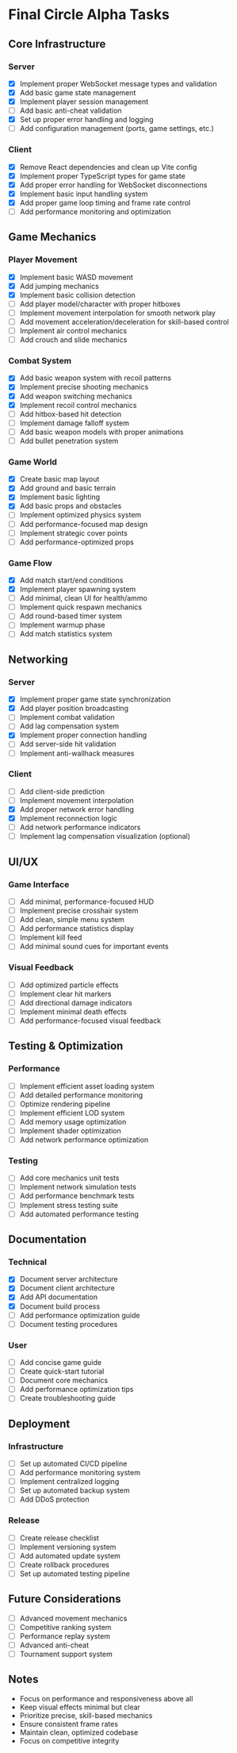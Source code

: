 # Final Circle Alpha Tasks

## Core Infrastructure

### Server

- [x] Implement proper WebSocket message types and validation
- [x] Add basic game state management
- [x] Implement player session management
- [ ] Add basic anti-cheat validation
- [x] Set up proper error handling and logging
- [ ] Add configuration management (ports, game settings, etc.)

### Client

- [x] Remove React dependencies and clean up Vite config
- [x] Implement proper TypeScript types for game state
- [x] Add proper error handling for WebSocket disconnections
- [x] Implement basic input handling system
- [x] Add proper game loop timing and frame rate control
- [ ] Add performance monitoring and optimization

## Game Mechanics

### Player Movement

- [x] Implement basic WASD movement
- [x] Add jumping mechanics
- [x] Implement basic collision detection
- [ ] Add player model/character with proper hitboxes
- [ ] Implement movement interpolation for smooth network play
- [ ] Add movement acceleration/deceleration for skill-based control
- [ ] Implement air control mechanics
- [ ] Add crouch and slide mechanics

### Combat System

- [x] Add basic weapon system with recoil patterns
- [x] Implement precise shooting mechanics
- [x] Add weapon switching mechanics
- [x] Implement recoil control mechanics
- [ ] Add hitbox-based hit detection
- [ ] Implement damage falloff system
- [ ] Add basic weapon models with proper animations
- [ ] Add bullet penetration system

### Game World

- [x] Create basic map layout
- [x] Add ground and basic terrain
- [x] Implement basic lighting
- [x] Add basic props and obstacles
- [ ] Implement optimized physics system
- [ ] Add performance-focused map design
- [ ] Implement strategic cover points
- [ ] Add performance-optimized props

### Game Flow

- [x] Add match start/end conditions
- [x] Implement player spawning system
- [ ] Add minimal, clean UI for health/ammo
- [ ] Implement quick respawn mechanics
- [ ] Add round-based timer system
- [ ] Implement warmup phase
- [ ] Add match statistics system

## Networking

### Server

- [x] Implement proper game state synchronization
- [x] Add player position broadcasting
- [ ] Implement combat validation
- [ ] Add lag compensation system
- [x] Implement proper connection handling
- [ ] Add server-side hit validation
- [ ] Implement anti-wallhack measures

### Client

- [ ] Add client-side prediction
- [ ] Implement movement interpolation
- [x] Add proper network error handling
- [x] Implement reconnection logic
- [ ] Add network performance indicators
- [ ] Implement lag compensation visualization (optional)

## UI/UX

### Game Interface

- [ ] Add minimal, performance-focused HUD
- [ ] Implement precise crosshair system
- [ ] Add clean, simple menu system
- [ ] Add performance statistics display
- [ ] Implement kill feed
- [ ] Add minimal sound cues for important events

### Visual Feedback

- [ ] Add optimized particle effects
- [ ] Implement clear hit markers
- [ ] Add directional damage indicators
- [ ] Implement minimal death effects
- [ ] Add performance-focused visual feedback

## Testing & Optimization

### Performance

- [ ] Implement efficient asset loading system
- [ ] Add detailed performance monitoring
- [ ] Optimize rendering pipeline
- [ ] Implement efficient LOD system
- [ ] Add memory usage optimization
- [ ] Implement shader optimization
- [ ] Add network performance optimization

### Testing

- [ ] Add core mechanics unit tests
- [ ] Implement network simulation tests
- [ ] Add performance benchmark tests
- [ ] Implement stress testing suite
- [ ] Add automated performance testing

## Documentation

### Technical

- [x] Document server architecture
- [x] Document client architecture
- [x] Add API documentation
- [x] Document build process
- [ ] Add performance optimization guide
- [ ] Document testing procedures

### User

- [ ] Add concise game guide
- [ ] Create quick-start tutorial
- [ ] Document core mechanics
- [ ] Add performance optimization tips
- [ ] Create troubleshooting guide

## Deployment

### Infrastructure

- [ ] Set up automated CI/CD pipeline
- [ ] Add performance monitoring system
- [ ] Implement centralized logging
- [ ] Set up automated backup system
- [ ] Add DDoS protection

### Release

- [ ] Create release checklist
- [ ] Implement versioning system
- [ ] Add automated update system
- [ ] Create rollback procedures
- [ ] Set up automated testing pipeline

## Future Considerations

- [ ] Advanced movement mechanics
- [ ] Competitive ranking system
- [ ] Performance replay system
- [ ] Advanced anti-cheat
- [ ] Tournament support system

## Notes

- Focus on performance and responsiveness above all
- Keep visual effects minimal but clear
- Prioritize precise, skill-based mechanics
- Ensure consistent frame rates
- Maintain clean, optimized codebase
- Focus on competitive integrity
